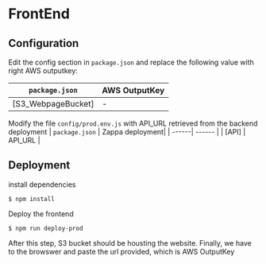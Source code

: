 FrontEnd
===============================

Configuration
----------

Edit the config section in  `package.json` and replace the following value with right  AWS outputkey:


| `package.json` | AWS OutputKey|
| ------| ------ |
| [S3_WebpageBucket] | - |

Modify the file `config/prod.env.js` with API_URL retrieved from the backend deployment
| `package.json` | Zappa deployment|
| ------| ------ |
| [API] | API_URL |


Deployment
----------

install dependencies
```
$ npm install
```

Deploy the frontend
```
$ npm run deploy-prod
```
After this step, S3 bucket should be housting the website.
Finally, we have to the browswer and paste the url provided, which is AWS OutputKey
